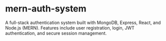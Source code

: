 # mern-auth-system
A full-stack authentication system built with MongoDB, Express, React, and Node.js (MERN). Features include user registration, login, JWT authentication, and secure session management.
